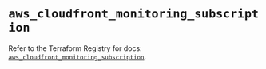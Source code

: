 # `aws_cloudfront_monitoring_subscription`

Refer to the Terraform Registry for docs: [`aws_cloudfront_monitoring_subscription`](https://registry.terraform.io/providers/hashicorp/aws/4.54.0/docs/resources/cloudfront_monitoring_subscription).
